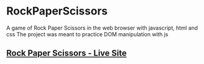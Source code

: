 <h1>RockPaperScissors</h1>
<p>
  A game of Rock Paper Scissors in the web browser with javascript, html and css
  The project was meant to practice DOM manipulation with js
</p>
<a href="https://shanmehr.github.io/RockPaperScissors/index.html">
  <h2> Rock Paper Scissors - Live Site</h2>
</a>
